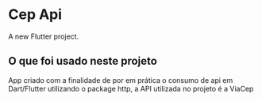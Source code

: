# Cep Api

A new Flutter project.

## O que foi usado neste projeto

App criado com a finalidade de por em prática o consumo de api em Dart/Flutter utilizando o package http, a API utilizada no projeto é a ViaCep
